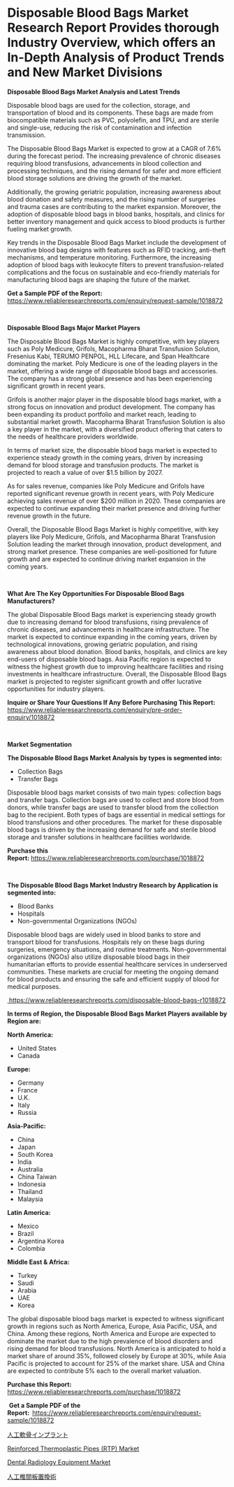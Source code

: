 <p><h1>Disposable Blood Bags Market Research Report Provides thorough Industry Overview, which offers an In-Depth Analysis of Product Trends and New Market Divisions</h1></p><p><strong>Disposable Blood Bags Market Analysis and Latest Trends</strong></p>
<p><p>Disposable blood bags are used for the collection, storage, and transportation of blood and its components. These bags are made from biocompatible materials such as PVC, polyolefin, and TPU, and are sterile and single-use, reducing the risk of contamination and infection transmission.</p><p>The Disposable Blood Bags Market is expected to grow at a CAGR of 7.6% during the forecast period. The increasing prevalence of chronic diseases requiring blood transfusions, advancements in blood collection and processing techniques, and the rising demand for safer and more efficient blood storage solutions are driving the growth of the market.</p><p>Additionally, the growing geriatric population, increasing awareness about blood donation and safety measures, and the rising number of surgeries and trauma cases are contributing to the market expansion. Moreover, the adoption of disposable blood bags in blood banks, hospitals, and clinics for better inventory management and quick access to blood products is further fueling market growth.</p><p>Key trends in the Disposable Blood Bags Market include the development of innovative blood bag designs with features such as RFID tracking, anti-theft mechanisms, and temperature monitoring. Furthermore, the increasing adoption of blood bags with leukocyte filters to prevent transfusion-related complications and the focus on sustainable and eco-friendly materials for manufacturing blood bags are shaping the future of the market.</p></p>
<p><strong>Get a Sample PDF of the Report:&nbsp;</strong> <a href="https://www.reliableresearchreports.com/enquiry/request-sample/1018872">https://www.reliableresearchreports.com/enquiry/request-sample/1018872</a></p>
<p>&nbsp;</p>
<p><strong>Disposable Blood Bags Major Market Players</strong></p>
<p><p>The Disposable Blood Bags Market is highly competitive, with key players such as Poly Medicure, Grifols, Macopharma Bharat Transfusion Solution, Fresenius Kabi, TERUMO PENPOL, HLL Lifecare, and Span Healthcare dominating the market. Poly Medicure is one of the leading players in the market, offering a wide range of disposable blood bags and accessories. The company has a strong global presence and has been experiencing significant growth in recent years.</p><p>Grifols is another major player in the disposable blood bags market, with a strong focus on innovation and product development. The company has been expanding its product portfolio and market reach, leading to substantial market growth. Macopharma Bharat Transfusion Solution is also a key player in the market, with a diversified product offering that caters to the needs of healthcare providers worldwide.</p><p>In terms of market size, the disposable blood bags market is expected to experience steady growth in the coming years, driven by increasing demand for blood storage and transfusion products. The market is projected to reach a value of over $1.5 billion by 2027. </p><p>As for sales revenue, companies like Poly Medicure and Grifols have reported significant revenue growth in recent years, with Poly Medicure achieving sales revenue of over $200 million in 2020. These companies are expected to continue expanding their market presence and driving further revenue growth in the future.</p><p>Overall, the Disposable Blood Bags Market is highly competitive, with key players like Poly Medicure, Grifols, and Macopharma Bharat Transfusion Solution leading the market through innovation, product development, and strong market presence. These companies are well-positioned for future growth and are expected to continue driving market expansion in the coming years.</p></p>
<p>&nbsp;</p>
<p><strong>What Are The Key Opportunities For Disposable Blood Bags Manufacturers?</strong></p>
<p><p>The global Disposable Blood Bags market is experiencing steady growth due to increasing demand for blood transfusions, rising prevalence of chronic diseases, and advancements in healthcare infrastructure. The market is expected to continue expanding in the coming years, driven by technological innovations, growing geriatric population, and rising awareness about blood donation. Blood banks, hospitals, and clinics are key end-users of disposable blood bags. Asia Pacific region is expected to witness the highest growth due to improving healthcare facilities and rising investments in healthcare infrastructure. Overall, the Disposable Blood Bags market is projected to register significant growth and offer lucrative opportunities for industry players.</p></p>
<p><strong>Inquire or Share Your Questions If Any Before Purchasing This Report:</strong> <a href="https://www.reliableresearchreports.com/enquiry/pre-order-enquiry/1018872">https://www.reliableresearchreports.com/enquiry/pre-order-enquiry/1018872</a></p>
<p>&nbsp;</p>
<p><strong>Market Segmentation</strong></p>
<p><strong>The Disposable Blood Bags Market Analysis by types is segmented into:</strong></p>
<p><ul><li>Collection Bags</li><li>Transfer Bags</li></ul></p>
<p><p>Disposable blood bags market consists of two main types: collection bags and transfer bags. Collection bags are used to collect and store blood from donors, while transfer bags are used to transfer blood from the collection bag to the recipient. Both types of bags are essential in medical settings for blood transfusions and other procedures. The market for these disposable blood bags is driven by the increasing demand for safe and sterile blood storage and transfer solutions in healthcare facilities worldwide.</p></p>
<p><strong>Purchase this Report:&nbsp;</strong><a href="https://www.reliableresearchreports.com/purchase/1018872">https://www.reliableresearchreports.com/purchase/1018872</a></p>
<p>&nbsp;</p>
<p><strong>The Disposable Blood Bags Market Industry Research by Application is segmented into:</strong></p>
<p><ul><li>Blood Banks</li><li>Hospitals</li><li>Non-governmental Organizations (NGOs)</li></ul></p>
<p><p>Disposable blood bags are widely used in blood banks to store and transport blood for transfusions. Hospitals rely on these bags during surgeries, emergency situations, and routine treatments. Non-governmental organizations (NGOs) also utilize disposable blood bags in their humanitarian efforts to provide essential healthcare services in underserved communities. These markets are crucial for meeting the ongoing demand for blood products and ensuring the safe and efficient supply of blood for medical purposes.</p></p>
<p><a href="https://www.reliableresearchreports.com/disposable-blood-bags-r1018872">&nbsp;https://www.reliableresearchreports.com/disposable-blood-bags-r1018872</a></p>
<p><strong>In terms of Region, the Disposable Blood Bags Market Players available by Region are:</strong></p>
<p>
    <p> <strong> North America: </strong>
        <ul>
            <li>United States</li>
            <li>Canada</li>
        </ul>
        </p> 
    <p> <strong> Europe: </strong>
        <ul>
            <li>Germany</li>
            <li>France</li>
            <li>U.K.</li>
            <li>Italy</li>
            <li>Russia</li>
        </ul>
        </p> 
    <p> <strong> Asia-Pacific: </strong>
        <ul>
            <li>China</li>
            <li>Japan</li>
            <li>South Korea</li>
            <li>India</li>
            <li>Australia</li>
            <li>China Taiwan</li>
            <li>Indonesia</li>
            <li>Thailand</li>
            <li>Malaysia</li>
        </ul>
        </p> 
    <p> <strong> Latin America: </strong>
        <ul>
            <li>Mexico</li>
            <li>Brazil</li>
            <li>Argentina Korea</li>
            <li>Colombia</li>
        </ul>
        </p> 
    <p> <strong> Middle East & Africa: </strong>
        <ul>
            <li>Turkey</li>
            <li>Saudi</li>
            <li>Arabia</li>
            <li>UAE</li>
            <li>Korea</li>
        </ul>
    </p>
    </p>
<p><p>The global disposable blood bags market is expected to witness significant growth in regions such as North America, Europe, Asia Pacific, USA, and China. Among these regions, North America and Europe are expected to dominate the market due to the high prevalence of blood disorders and rising demand for blood transfusions. North America is anticipated to hold a market share of around 35%, followed closely by Europe at 30%, while Asia Pacific is projected to account for 25% of the market share. USA and China are expected to contribute 5% each to the overall market valuation.</p></p>
<p><strong>Purchase this Report: </strong><a href="https://www.reliableresearchreports.com/purchase/1018872">https://www.reliableresearchreports.com/purchase/1018872</a></p>
<p>&nbsp;<strong>Get a Sample PDF of the Report:&nbsp;&nbsp;</strong><a href="https://www.reliableresearchreports.com/enquiry/request-sample/1018872">https://www.reliableresearchreports.com/enquiry/request-sample/1018872</a></p>
<p><strong></strong></p>
<p><p><a href="https://github.com/ddwcuskozol07187/Market-Research-Report-List-2/blob/main/600828650758.md">人工軟骨インプラント</a></p><p><a href="https://issuu.com/reportprime-2/docs/reinforced-thermoplastic-pipes-rtp-market-size-203">Reinforced Thermoplastic Pipes (RTP) Market</a></p><p><a href="https://github.com/maudAbbott7/Market-Research-Report-List-1/blob/main/dental-radiology-equipment-market.md">Dental Radiology Equipment Market</a></p><p><a href="https://github.com/marbadji/Market-Research-Report-List-1/blob/main/715422750759.md">人工椎間板置換術</a></p></p>